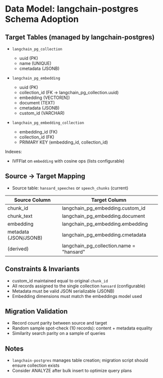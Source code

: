 # Data Model: langchain-postgres Schema Adoption

## Target Tables (managed by langchain-postgres)

- `langchain_pg_collection`
  - uuid (PK)
  - name (UNIQUE)
  - cmetadata (JSONB)

- `langchain_pg_embedding`
  - uuid (PK)
  - collection_id (FK → langchain_pg_collection.uuid)
  - embedding (VECTOR[N])
  - document (TEXT)
  - cmetadata (JSONB)
  - custom_id (VARCHAR)

- `langchain_pg_embedding_collection`
  - embedding_id (FK)
  - collection_id (FK)
  - PRIMARY KEY (embedding_id, collection_id)

Indexes:
- IVFFlat on `embedding` with cosine ops (lists configurable)

## Source → Target Mapping

- Source table: `hansard_speeches` or `speech_chunks` (current)

| Source Column       | Target Column                            |
|---------------------|------------------------------------------|
| chunk_id            | langchain_pg_embedding.custom_id          |
| chunk_text          | langchain_pg_embedding.document           |
| embedding           | langchain_pg_embedding.embedding          |
| metadata (JSON/JSONB)| langchain_pg_embedding.cmetadata        |
| (derived)           | langchain_pg_collection.name = "hansard" |

## Constraints & Invariants

- custom_id maintained equal to original `chunk_id`
- All records assigned to the single collection `hansard` (configurable)
- Metadata must be valid JSON serializable (JSONB)
- Embedding dimensions must match the embeddings model used

## Migration Validation

- Record count parity between source and target
- Random sample spot-check (10 records): content + metadata equality
- Similarity search parity on a sample of queries

## Notes

- `langchain-postgres` manages table creation; migration script should ensure collection exists
- Consider ANALYZE after bulk insert to optimize query plans
